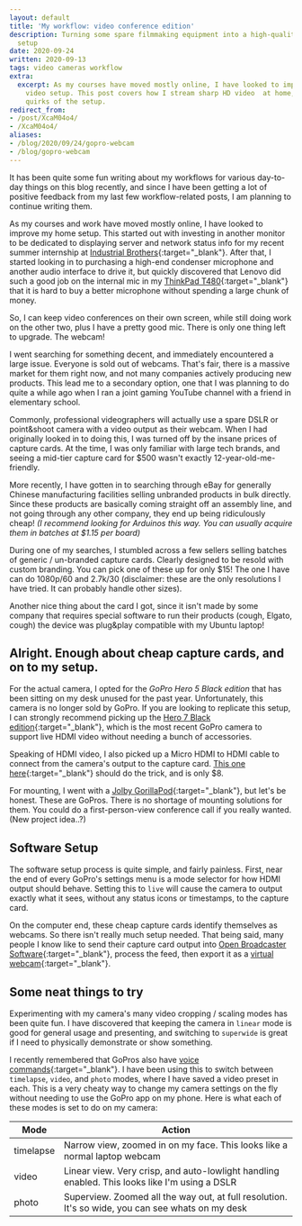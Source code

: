 ```yaml
---
layout: default
title: 'My workflow: video conference edition'
description: Turning some spare filmmaking equipment into a high-quality video conference
  setup
date: 2020-09-24
written: 2020-09-13
tags: video cameras workflow
extra:
  excerpt: As my courses have moved mostly online, I have looked to improve  my live
    video setup. This post covers how I stream sharp HD video  at home, and some interesting
    quirks of the setup.
redirect_from:
- /post/XcaM04o4/
- /XcaM04o4/
aliases:
- /blog/2020/09/24/gopro-webcam
- /blog/gopro-webcam
---
```


It has been quite some fun writing about my workflows for various day-to-day things on this blog recently, and since I have been getting a lot of positive feedback from my last few workflow-related posts, I am planning to continue writing them.

As my courses and work have moved mostly online, I have looked to improve my home setup. This started out with investing in another monitor to be dedicated to displaying server and network status info for my recent summer internship at [Industrial Brothers](https://industrialbrothers.com/){:target="_blank"}. After that, I started looking in to purchasing a high-end condenser microphone and another audio interface to drive it, but quickly discovered that Lenovo did such a good job on the internal mic in my [ThinkPad T480](https://www.lenovo.com/ca/en/laptops/thinkpad/thinkpad-t-series/ThinkPad-T480/p/22TP2TT4800){:target="_blank"} that it is hard to buy a better microphone without spending a large chunk of money.

So, I can keep video conferences on their own screen, while still doing work on the other two, plus I have a pretty good mic. There is only one thing left to upgrade. The webcam!

I went searching for something decent, and immediately encountered a large issue. Everyone is sold out of webcams. That's fair, there is a massive market for them right now, and not many companies actively producing new products. This lead me to a secondary option, one that I was planning to do quite a while ago when I ran a joint gaming YouTube channel with a friend in elementary school. 

Commonly, professional videographers will actually use a spare DSLR or point&shoot camera with a video output as their webcam. When I had originally looked in to doing this, I was turned off by the insane prices of capture cards. At the time, I was only familiar with large tech brands, and seeing a mid-tier capture card for $500 wasn't exactly 12-year-old-me-friendly.

More recently, I have gotten in to searching through eBay for generally Chinese manufacturing facilities selling unbranded products in bulk directly. Since these products are basically coming straight off an assembly line, and not going through any other company, they end up being ridiculously cheap! *(I recommend looking for Arduinos this way. You can usually acquire them in batches at $1.15 per board)*

During one of my searches, I stumbled across a few sellers selling batches of generic / un-branded capture cards. Clearly designed to be resold with custom branding. You can pick one of these up for only $15! The one I have can do 1080p/60 and 2.7k/30 (disclaimer: these are the only resolutions I have tried. It can probably handle other sizes). 

Another nice thing about the card I got, since it isn't made by some company that requires special software to run their products (cough, Elgato, cough) the device was plug&play compatible with my Ubuntu laptop!

## Alright. Enough about cheap capture cards, and on to my setup.

For the actual camera, I opted for the *GoPro Hero 5 Black edition* that has been sitting on my desk unused for the past year. Unfortunately, this camera is no longer sold by GoPro. If you are looking to replicate this setup, I can strongly recommend picking up the [Hero 7 Black edition](https://gopro.com/en/us/shop/cameras/hero7-black/CHDHX-701-master.html){:target="_blank"}, which is the most recent GoPro camera to support live HDMI video without needing a bunch of accessories.

Speaking of HDMI video, I also picked up a Micro HDMI to HDMI cable to connect from the camera's output to the capture card. [This one here](https://www.ebay.ca/itm/Micro-HDMI-to-HDMI-Cable-Supports-Ethernet-3D-1080P-Audio-Return-3-6-10-15FT/193637232780?hash=item2d15adb08c:g:KDMAAOSwNGNfRdnR){:target="_blank"} should do the trick, and is only $8.

For mounting, I went with a [Jolby GorillaPod](https://joby.com/global/gorillapod/){:target="_blank"}, but let's be honest. These are GoPros. There is no shortage of mounting solutions for them. You could do a first-person-view conference call if you really wanted. (New project idea..?)

## Software Setup

The software setup process is quite simple, and fairly painless. First, near the end of every GoPro's settings menu is a mode selector for how HDMI output should behave. Setting this to `live` will cause the camera to output exactly what it sees, without any status icons or timestamps, to the capture card.

On the computer end, these cheap capture cards identify themselves as webcams. So there isn't really much setup needed. That being said, many people I know like to send their capture card output into [Open Broadcaster Software](https://obsproject.com/){:target="_blank"}, process the feed, then export it as a [virtual webcam](https://obsproject.com/forum/resources/obs-virtualcam.949/){:target="_blank"}.

## Some neat things to try

Experimenting with my camera's many video cropping / scaling modes has been quite fun. I have discovered that keeping the camera in `linear` mode is good for general usage and presenting, and switching to `superwide` is great if I need to physically demonstrate or show something.

I recently remembered that GoPros also have [voice commands](https://www.captureguide.com/gopro-voice-commands/){:target="_blank"}. I have been using this to switch between `timelapse`, `video`, and `photo` modes, where I have saved a video preset in each. This is a very cheaty way to change my camera settings on the fly without needing to use the GoPro app on my phone. Here is what each of these modes is set to do on my camera:

| Mode      | Action                                                                                            |
|-----------|---------------------------------------------------------------------------------------------------|
| timelapse | Narrow view, zoomed in on my face. This looks like a normal laptop webcam                         |
| video     | Linear view. Very crisp, and auto-lowlight handling enabled. This looks like I'm using a DSLR     |
| photo     | Superview. Zoomed all the way out, at full resolution. It's so wide, you can see whats on my desk |
